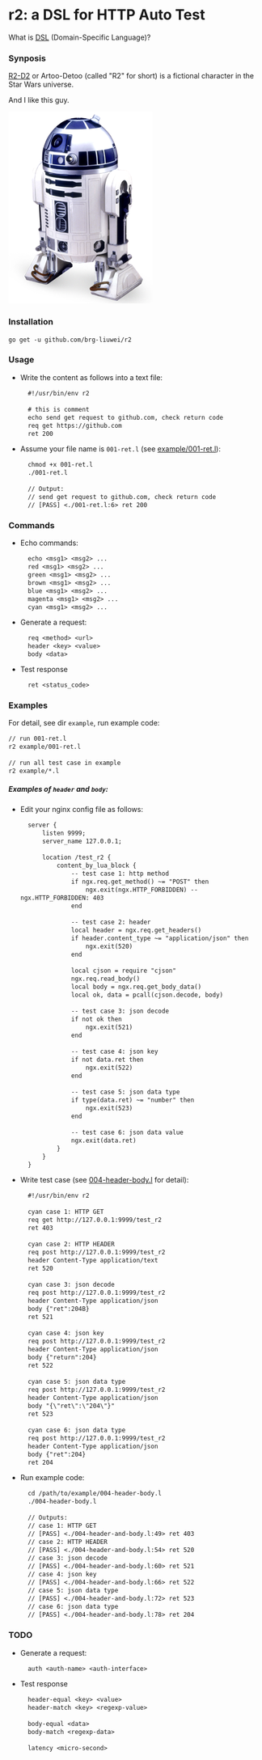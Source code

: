 # r2: a DSL for HTTP Auto Test

What is [DSL](https://en.wikipedia.org/wiki/Domain-specific_language) (Domain-Specific Language)?

### Synposis

[R2-D2](https://en.wikipedia.org/wiki/R2-D2) or Artoo-Detoo (called "R2" for short) is a fictional character in the Star Wars universe.

And I like this guy.

![R2-D2](R2-D2_Droid.png)

### Installation

    go get -u github.com/brg-liuwei/r2

### Usage

* Write the content as follows into a text file:

        #!/usr/bin/env r2

        # this is comment
        echo send get request to github.com, check return code
        req get https://github.com
        ret 200

* Assume your file name is `001-ret.l` (see [example/001-ret.l](https://github.com/brg-liuwei/r2/blob/master/examples/001-ret.l)):

        chmod +x 001-ret.l
        ./001-ret.l

        // Output:
        // send get request to github.com, check return code
        // [PASS] <./001-ret.l:6> ret 200

### Commands

* Echo commands:

        echo <msg1> <msg2> ...
        red <msg1> <msg2> ...
        green <msg1> <msg2> ...
        brown <msg1> <msg2> ...
        blue <msg1> <msg2> ...
        magenta <msg1> <msg2> ...
        cyan <msg1> <msg2> ...

* Generate a request:

        req <method> <url>
        header <key> <value>
        body <data>

* Test response

        ret <status_code>

### Examples

For detail, see dir `example`, run example code:

    // run 001-ret.l
    r2 example/001-ret.l

    // run all test case in example
    r2 example/*.l

##### Examples of `header` and `body`:

* Edit your nginx config file as follows:

        server {
            listen 9999;
            server_name 127.0.0.1;
        
            location /test_r2 {
                content_by_lua_block {
                    -- test case 1: http method
                    if ngx.req.get_method() ~= "POST" then
                        ngx.exit(ngx.HTTP_FORBIDDEN) -- ngx.HTTP_FORBIDDEN: 403
                    end
        
                    -- test case 2: header
                    local header = ngx.req.get_headers()
                    if header.content_type ~= "application/json" then
                        ngx.exit(520)
                    end
        
                    local cjson = require "cjson"
                    ngx.req.read_body()
                    local body = ngx.req.get_body_data()
                    local ok, data = pcall(cjson.decode, body)
        
                    -- test case 3: json decode
                    if not ok then
                        ngx.exit(521)
                    end
        
                    -- test case 4: json key
                    if not data.ret then
                        ngx.exit(522)
                    end
        
                    -- test case 5: json data type
                    if type(data.ret) ~= "number" then
                        ngx.exit(523)
                    end
        
                    -- test case 6: json data value
                    ngx.exit(data.ret)
                }
            }
        }

* Write test case (see [004-header-body.l](examples/004-header-and-body.l) for detail):

        #!/usr/bin/env r2

        cyan case 1: HTTP GET
        req get http://127.0.0.1:9999/test_r2
        ret 403
        
        cyan case 2: HTTP HEADER
        req post http://127.0.0.1:9999/test_r2
        header Content-Type application/text
        ret 520
        
        cyan case 3: json decode 
        req post http://127.0.0.1:9999/test_r2
        header Content-Type application/json
        body {"ret":204B}
        ret 521
        
        cyan case 4: json key
        req post http://127.0.0.1:9999/test_r2
        header Content-Type application/json
        body {"return":204}
        ret 522
        
        cyan case 5: json data type
        req post http://127.0.0.1:9999/test_r2
        header Content-Type application/json
        body "{\"ret\":\"204\"}"
        ret 523
        
        cyan case 6: json data type
        req post http://127.0.0.1:9999/test_r2
        header Content-Type application/json
        body {"ret":204}
        ret 204

* Run example code:

        cd /path/to/example/004-header-body.l
        ./004-header-body.l

        // Outputs:
        // case 1: HTTP GET
        // [PASS] <./004-header-and-body.l:49> ret 403
        // case 2: HTTP HEADER
        // [PASS] <./004-header-and-body.l:54> ret 520
        // case 3: json decode
        // [PASS] <./004-header-and-body.l:60> ret 521
        // case 4: json key
        // [PASS] <./004-header-and-body.l:66> ret 522
        // case 5: json data type
        // [PASS] <./004-header-and-body.l:72> ret 523
        // case 6: json data type
        // [PASS] <./004-header-and-body.l:78> ret 204

### TODO

* Generate a request:

        auth <auth-name> <auth-interface>

* Test response

        header-equal <key> <value>
        header-match <key> <regexp-value>

        body-equal <data>
        body-match <regexp-data>

        latency <micro-second>

